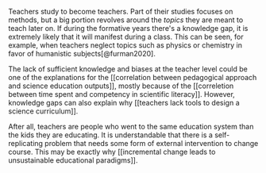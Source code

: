 Teachers study to become teachers. Part of their studies focuses on methods, but a big portion revolves around the *topics* they are meant to teach later on. If during the formative years there's a knowledge gap, it is extremely likely that it will manifest during a class. This can be seen, for example, when teachers neglect topics such as physics or chemistry in favor of humanistic subjects[@furman2020]. 

The lack of sufficient knowledge and biases at the teacher level could be one of the explanations for the [[correlation between pedagogical approach and science education outputs]], mostly because of the [[correletion between time spent and competency in scientific literacy]]. However, knowledge gaps can also explain why [[teachers lack tools to design a science curriculum]]. 

After all, teachers are people who went to the same education system than the kids they are educating. It is understandable that there is a self-replicating problem that needs some form of external intervention to change course. This may be exactly why [[incremental change leads to unsustainable educational paradigms]]. 